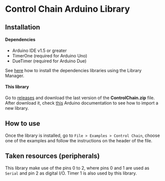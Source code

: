 # Control Chain Arduino Library

## Installation

#### Dependencies

* Arduino IDE v1.5 or greater
* TimerOne (required for Arduino Uno)
* DueTimer (required for Arduino Due)

See [here](https://www.arduino.cc/en/guide/libraries#toc3) how to install the dependencies
libraries using the Library Manager.

#### This library

Go to [releases](https://github.com/moddevices/cc-arduino-lib/releases) and download
the last version of the **ControlChain.zip** file.
After download it, check [this](https://www.arduino.cc/en/guide/libraries#toc4)
Arduino documentation to see how to import a new library.

## How to use

Once the library is installed, go to `File > Examples > Control Chain`, choose one
of the examples and follow the instructions on the header of the file.

## Taken resources (peripherals)

This library make use of the pins 0 to 2, where pins 0 and 1 are used as `Serial` and
pin 2 as digital I/O. Timer 1 is also used by this library.
